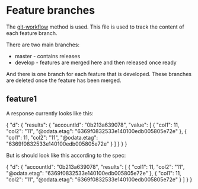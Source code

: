 Feature branches
================

The [git-workflow](http://colmsjo.com/Git-Workflow/) method is used.
This file is used to track the content of each feature branch.

There are two main branches:

 * master - contains releases
 * develop - features are merged here and then released once ready

And there is one branch for each feature that is developed. These
branches are deleted once the feature has been merged.


feature1
--------

A response currently looks like this:

{
  "d": {
    "results": {
      "accountId": "0b213a639078",
      "value": [
        {
          "col1": 11,
          "col2": "11",
          "@odata.etag": "6369f0832533e140100edb005805e72e"
        },
        {
          "col1": 11,
          "col2": "11",
          "@odata.etag": "6369f0832533e140100edb005805e72e"
        }
      ]
    }
  }
}

But is should look like this according to the spec:

{
  "d": {
    "accountId": "0b213a639078",
    "results": [
      {
        "col1": 11,
        "col2": "11",
        "@odata.etag": "6369f0832533e140100edb005805e72e"
      },
      {
        "col1": 11,
        "col2": "11",
        "@odata.etag": "6369f0832533e140100edb005805e72e"
      }
    ]
  }
}
